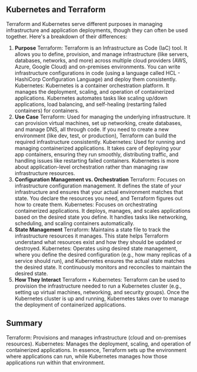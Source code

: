 ## Kubernetes and Terraform

Terraform and Kubernetes serve different purposes in managing infrastructure and application deployments, though they can often be used together. Here's a breakdown of their differences:

1. **Purpose**
Terraform: Terraform is an Infrastructure as Code (IaC) tool. It allows you to define, provision, and manage infrastructure (like servers, databases, networks, and more) across multiple cloud providers (AWS, Azure, Google Cloud) and on-premises environments. You can write infrastructure configurations in code (using a language called HCL - HashiCorp Configuration Language) and deploy them consistently.
Kubernetes: Kubernetes is a container orchestration platform. It manages the deployment, scaling, and operation of containerized applications. Kubernetes automates tasks like scaling up/down applications, load balancing, and self-healing (restarting failed containers) for containers.
2. **Use Case**
Terraform: Used for managing the underlying infrastructure. It can provision virtual machines, set up networking, create databases, and manage DNS, all through code. If you need to create a new environment (like dev, test, or production), Terraform can build the required infrastructure consistently.
Kubernetes: Used for running and managing containerized applications. It takes care of deploying your app containers, ensuring they run smoothly, distributing traffic, and handling issues like restarting failed containers. Kubernetes is more about application-level orchestration rather than managing raw infrastructure resources.
3. **Configuration Management vs. Orchestration**
Terraform: Focuses on infrastructure configuration management. It defines the state of your infrastructure and ensures that your actual environment matches that state. You declare the resources you need, and Terraform figures out how to create them.
Kubernetes: Focuses on orchestrating containerized applications. It deploys, manages, and scales applications based on the desired state you define. It handles tasks like networking, scheduling, and scaling containers automatically.
4. **State Management**
Terraform: Maintains a state file to track the infrastructure resources it manages. This state helps Terraform understand what resources exist and how they should be updated or destroyed.
Kubernetes: Operates using desired state management, where you define the desired configuration (e.g., how many replicas of a service should run), and Kubernetes ensures the actual state matches the desired state. It continuously monitors and reconciles to maintain the desired state.
5. **How They Interact**
Terraform + Kubernetes: Terraform can be used to provision the infrastructure needed to run a Kubernetes cluster (e.g., setting up virtual machines, networking, and security groups). Once the Kubernetes cluster is up and running, Kubernetes takes over to manage the deployment of containerized applications.

## Summary
Terraform: Provisions and manages infrastructure (cloud and on-premises resources).
Kubernetes: Manages the deployment, scaling, and operation of containerized applications.
In essence, Terraform sets up the environment where applications can run, while Kubernetes manages how those applications run within that environment.
